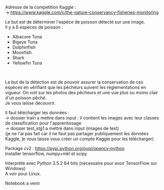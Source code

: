 Adresse de la competition Kaggle : </br>
-> https://www.kaggle.com/c/the-nature-conservancy-fisheries-monitoring

Le but est de déterminer l'espèce de poisson détecté sur une image. </br>
Il y a 6 espèces de poisson : </br>
- Albacore Tuna
- Bigeye Tuna
- Dolphinfish
- Moonfish
- Shark
- Yellowfin Tuna
</br>

Le but de la détection est de pouvoir assurer la conservation de ces espèces en vérifiant que les pêcheurs suivent les règlementations en vigueur. On voit sur les photos des pêcheurs et une vue plus ou moins clair d'un poisson pêché. </br>
Je vous laisse découvrir.

Il faut télécharger les données : </br>
-> dossier train a mettre dans input : il contient les images avec leur classes de classification pour l'apprentissage </br>
-> dossier test_stg1 a mettre dans input (images de test) </br>
(je ne l'ai pas fait car il ne faut pas partager publiquement les données Kaggle, je vous laisse vous créer un compte Kaggle pour les télécharger)

Package cv2 : https://pypi.python.org/pypi/opencv-python </br>
Installer tensorflow, numpy+mkl et scipy

Interprété avec Python 3.5.2 64 bits (nécessaire pour avoir TensorFlow sur Windows) </br>
A voir pour Linux. 

Notebook a venir
